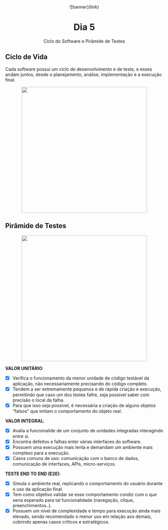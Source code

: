 <div align="center">
    ![banner](link)
    <h1> Dia 5 </h1>
    <p>Ciclo do Software e Pirâmide de Testes</p>
</div>

## Ciclo de Vida 
Cada software possui um ciclo de desenvolvimento e de teste, e esses andam juntos, desde o planejamento, análise, implementação e a execução final.

<div align="center">
    <img src="https://dkrn4sk0rn31v.cloudfront.net/2018/01/08121228/modelo-cascata.png" width="400px">
</div>

## Pirâmide de Testes
<div align="center">
    <img src="https://lab.vortx.com.br/content/images/2021/08/piramide-testes.jpg" width="400px">
</div>


**VALOR UNITÁRIO**: 
- [x] Verifica o funcionamento da menor unidade de código testável da aplicação, não necessariamente precisando do código completo.
- [x] Tendem a ser extremamente pequenos e de rápida criação e execução, permitindo que caso um dos testes falhe, seja possível saber com precisão o local da falha.
- [x] Para que isso seja possível, é necessária a criação de alguns objetos “falsos” que imitam o comportamento do objeto real.

**VALOR INTEGRAL**: 
- [x] Avalia a funcionalide de um conjunto de unidades integradas interagindo entre si.
- [x] Encontra defeitos e falhas enter várias interfaces do software.
- [x] Possuem uma execução mais lenta e demandam um ambiente mais complexo para a execução.
- [x] Casos comuns de uso: comunicação com o banco de dados, comunicação de interfaces, APIs, micro-serviços.

**TESTE END TO END (E2E)**: 
- [x] Simula o ambiente real, replicando o comportamento do usuário durante o uso da aplicação final.
- [x] Tem como objetivo validar se esse comportamento condiz com o que seria esperado para tal funcionalidade (navegação, clique, preenchimentos..).
- [x] Possuem um nível de complexidade e tempo para execução ainda mais elevado, sendo recomendado o menor uso em relação aos demais, cobrindo apenas casos críticos e estratégicos.
